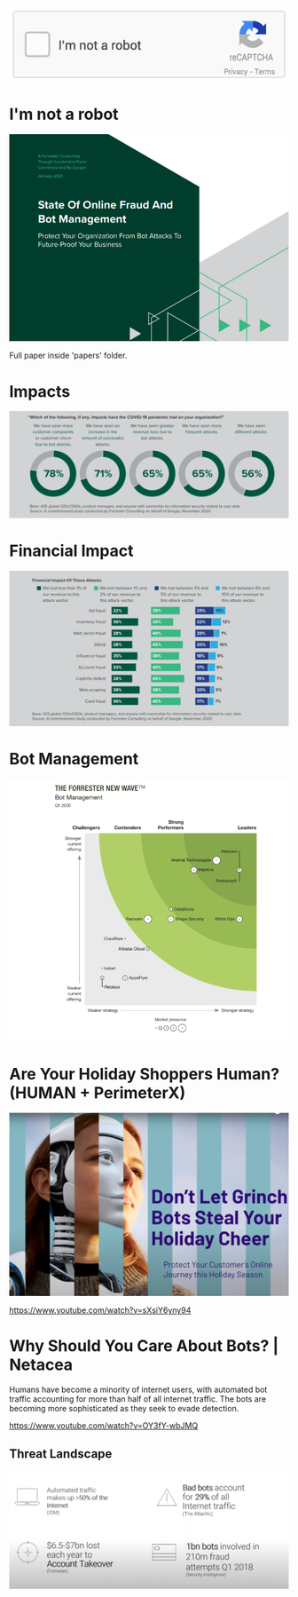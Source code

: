 ![](not-a-robot.gif)

# I'm not a robot

![](bot-management.png)

Full paper inside 'papers' folder.

# Impacts

![](impacts.png)

# Financial Impact

![](financial-impact.png)

# Bot Management

![](bot-management2.png)

# Are Your Holiday Shoppers Human? (HUMAN + PerimeterX)

![](holiday-shoppers.png)

https://www.youtube.com/watch?v=sXsiY6yny94


# Why Should You Care About Bots? | Netacea

Humans have become a minority of internet users, with automated bot traffic accounting for more than half of all internet traffic. The bots are becoming more sophisticated as they seek to evade detection.

https://www.youtube.com/watch?v=OY3fY-wbJMQ

## Threat Landscape

![](threat-landscape.png)
